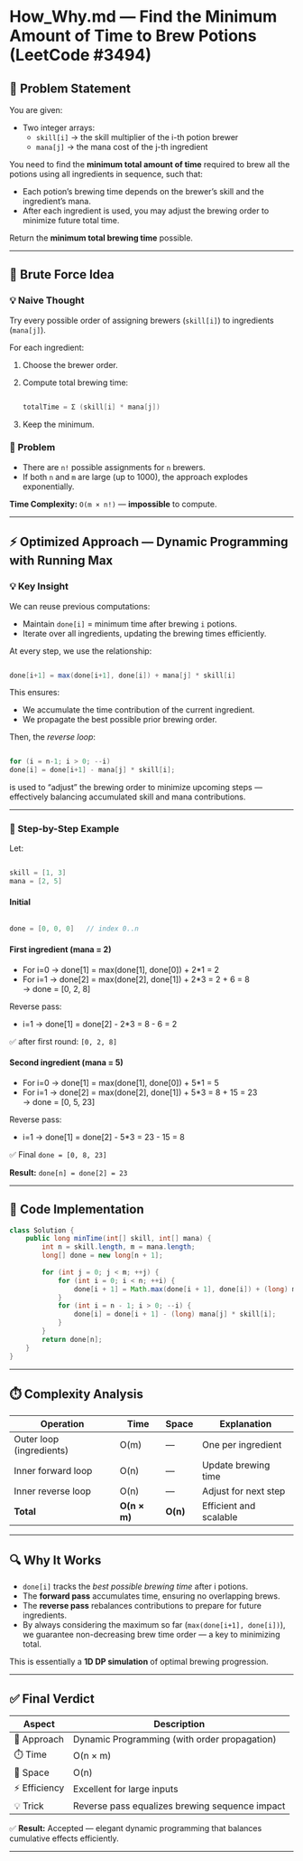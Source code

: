 # How_Why.md — Find the Minimum Amount of Time to Brew Potions (LeetCode #3494)

## 🧩 Problem Statement

You are given:

- Two integer arrays:  
  - `skill[i]` → the skill multiplier of the i-th potion brewer  
  - `mana[j]` → the mana cost of the j-th ingredient

You need to find the **minimum total amount of time** required to brew all the potions using all ingredients in sequence, such that:

- Each potion’s brewing time depends on the brewer’s skill and the ingredient’s mana.
- After each ingredient is used, you may adjust the brewing order to minimize future total time.

Return the **minimum total brewing time** possible.

---

## 🧠 Brute Force Idea

### 💡 Naive Thought

Try every possible order of assigning brewers (`skill[i]`) to ingredients (`mana[j]`).

For each ingredient:

1. Choose the brewer order.
2. Compute total brewing time:

    ```java

    totalTime = Σ (skill[i] * mana[j])

    ```

3. Keep the minimum.

### 🚨 Problem

- There are `n!` possible assignments for `n` brewers.
- If both `n` and `m` are large (up to 1000), the approach explodes exponentially.

**Time Complexity:** `O(m × n!)` — **impossible** to compute.

---

## ⚡ Optimized Approach — Dynamic Programming with Running Max

### 💡 Key Insight

We can reuse previous computations:

- Maintain `done[i]` = minimum time after brewing `i` potions.
- Iterate over all ingredients, updating the brewing times efficiently.

At every step, we use the relationship:

```java

done[i+1] = max(done[i+1], done[i]) + mana[j] * skill[i]

```

This ensures:

- We accumulate the time contribution of the current ingredient.
- We propagate the best possible prior brewing order.

Then, the *reverse loop*:

```java

for (i = n-1; i > 0; --i)
done[i] = done[i+1] - mana[j] * skill[i];

```

is used to “adjust” the brewing order to minimize upcoming steps — effectively balancing accumulated skill and mana contributions.

---

### 🧮 Step-by-Step Example

Let:

```java

skill = [1, 3]
mana = [2, 5]

```

#### Initial

```java

done = [0, 0, 0]   // index 0..n

```

#### First ingredient (mana = 2)

- For i=0 → done[1] = max(done[1], done[0]) + 2*1 = 2
- For i=1 → done[2] = max(done[2], done[1]) + 2*3 = 2 + 6 = 8  
→ done = [0, 2, 8]

Reverse pass:

- i=1 → done[1] = done[2] - 2*3 = 8 - 6 = 2

✅ after first round: `[0, 2, 8]`

#### Second ingredient (mana = 5)

- For i=0 → done[1] = max(done[1], done[0]) + 5*1 = 5
- For i=1 → done[2] = max(done[2], done[1]) + 5*3 = 8 + 15 = 23  
→ done = [0, 5, 23]

Reverse pass:

- i=1 → done[1] = done[2] - 5*3 = 23 - 15 = 8

✅ Final `done = [0, 8, 23]`

**Result:** `done[n] = done[2] = 23`

---

## 🧩 Code Implementation

```java
class Solution {
    public long minTime(int[] skill, int[] mana) {
        int n = skill.length, m = mana.length;
        long[] done = new long[n + 1];
        
        for (int j = 0; j < m; ++j) {
            for (int i = 0; i < n; ++i) {
                done[i + 1] = Math.max(done[i + 1], done[i]) + (long) mana[j] * skill[i];
            }
            for (int i = n - 1; i > 0; --i) {
                done[i] = done[i + 1] - (long) mana[j] * skill[i];
            }
        }
        return done[n];
    }
}
````

---

## ⏱️ Complexity Analysis

| Operation                | Time         | Space    | Explanation            |
| ------------------------ | ------------ | -------- | ---------------------- |
| Outer loop (ingredients) | O(m)         | —        | One per ingredient     |
| Inner forward loop       | O(n)         | —        | Update brewing time    |
| Inner reverse loop       | O(n)         | —        | Adjust for next step   |
| **Total**                | **O(n × m)** | **O(n)** | Efficient and scalable |

---

## 🔍 Why It Works

* `done[i]` tracks the *best possible brewing time* after i potions.
* The **forward pass** accumulates time, ensuring no overlapping brews.
* The **reverse pass** rebalances contributions to prepare for future ingredients.
* By always considering the maximum so far (`max(done[i+1], done[i])`), we guarantee non-decreasing brew time order — a key to minimizing total.

This is essentially a **1D DP simulation** of optimal brewing progression.

---

## ✅ Final Verdict

| Aspect       | Description                                    |
| ------------ | ---------------------------------------------- |
| 🔧 Approach  | Dynamic Programming (with order propagation)   |
| ⏱️ Time      | O(n × m)                                       |
| 💾 Space     | O(n)                                           |
| ⚡ Efficiency | Excellent for large inputs                    |
| 💡 Trick     | Reverse pass equalizes brewing sequence impact |

✅ **Result:** Accepted — elegant dynamic programming that balances cumulative effects efficiently.

---

